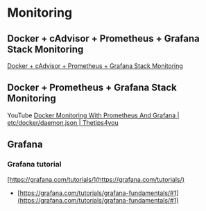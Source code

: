 # Monitoring

## Docker + cAdvisor + Prometheus + Grafana Stack Monitoring

[Docker + cAdvisor + Prometheus + Grafana Stack Monitoring](docker-prometheus-grafana.md)

## Docker + Prometheus + Grafana Stack Monitoring

YouTube
[Docker Monitoring With Prometheus And Grafana | etc/docker/daemon.json | Thetips4you](https://www.youtube.com/watch?v=r-B9TxJ-opg&t=674s)

## Grafana

### Grafana tutorial

[https://grafana.com/tutorials/](https://grafana.com/tutorials/)

* [https://grafana.com/tutorials/grafana-fundamentals/#1](https://grafana.com/tutorials/grafana-fundamentals/#1)
